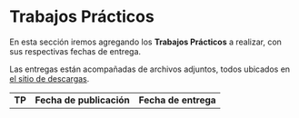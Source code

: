 Trabajos Prácticos
=========================

En esta sección iremos agregando los **Trabajos Prácticos** a realizar, con sus
respectivas fechas de entrega.

Las entregas están acompañadas de archivos adjuntos, todos ubicados en [el sitio de descargas]({{site.skel}}).

<table class="table table-striped">
  <tbody id="tabla-trabajos">
    <tr>
      <td><strong>TP</strong></td>
      <td><strong>Fecha de publicación</strong></td>
      <td><strong>Fecha de entrega</strong></td>
    </tr>
  </tbody>
</table>

<h4 id="trabajo"></h4>

<script src="{{ '/assets/js/publicacion_tps.js' | relative_url }}"></script>